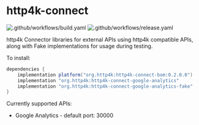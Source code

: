 # http4k-connect

![.github/workflows/build.yaml](https://github.com/http4k/http4k-connect/workflows/.github/workflows/build.yaml/badge.svg)
![.github/workflows/release.yaml](https://github.com/http4k/http4k-connect/workflows/.github/workflows/release.yaml/badge.svg)

http4k Connector libraries for external APIs using http4k compatible APIs, along with Fake implementations for usage during testing.

To install:

```groovy
dependencies {
    implementation platform("org.http4k:http4k-connect-bom:0.2.0.0")
    implementation "org.http4k:http4k-connect-google-analytics"
    implementation "org.http4k:http4k-connect-google-analytics-fake"
}
```

Currently supported APIs:

- Google Analytics - default port: 30000

